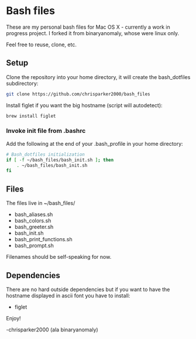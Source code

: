 # Bash files

These are my personal bash files for Mac OS X - currently a work in progress project. I forked it from binaryanomaly, whose were linux only.


Feel free to reuse, clone, etc.


## Setup

Clone the repository into your home directory, it will create the bash_dotfiles subdirectory:

```bash
git clone https://github.com/chrisparker2000/bash_files
```

Install figlet if you want the big hostname (script will autodetect):

```bash
brew install figlet
```


### Invoke init file from .bashrc

Add the following at the end of your .bash_profile in your home directory:

```bash
# Bash_dotfiles initialization
if [ -f ~/bash_files/bash_init.sh ]; then
    . ~/bash_files/bash_init.sh
fi
```

## Files

The files live in ~/bash_files/

 - bash_aliases.sh
 - bash_colors.sh
 - bash_greeter.sh
 - bash_init.sh
 - bash_print_functions.sh
 - bash_prompt.sh

Filenames should be self-speaking for now.




## Dependencies

There are no hard outside dependencies but if you want to have the hostname displayed in ascii font you have to install:

- figlet



Enjoy!

-chrisparker2000 (ala binaryanomaly)
